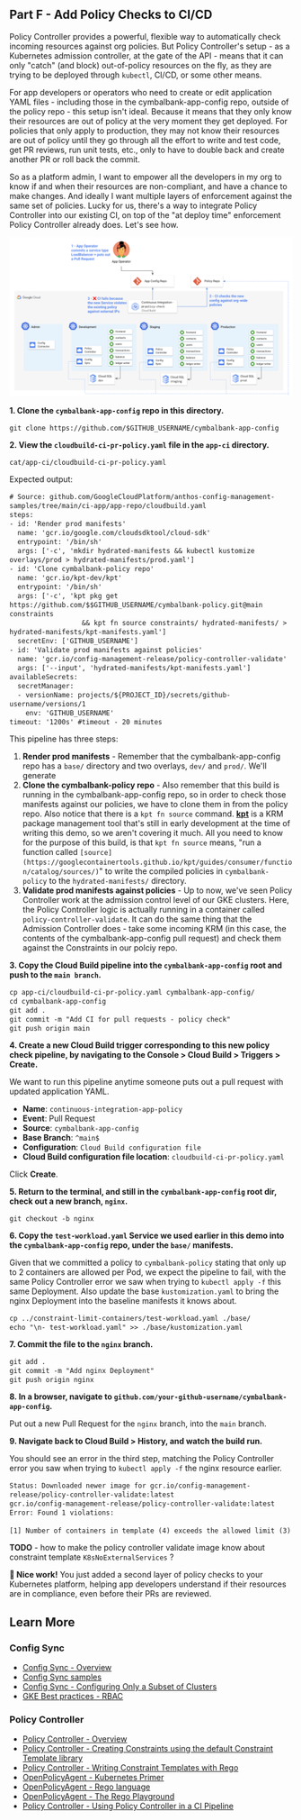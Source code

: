 
## Part F - Add Policy Checks to CI/CD

Policy Controller provides a powerful, flexible way to automatically check incoming resources against org policies. But Policy Controller's setup - as a Kubernetes admission controller, at the gate of the API - means that it can only "catch" (and block) out-of-policy resources on the fly, as they are trying to be deployed through `kubectl`, CI/CD, or some other means. 

For app developers or operators who need to create or edit application YAML files - including those in the cymbalbank-app-config repo, outside of the policy repo - this setup isn't ideal. Because it means that they only know their resources are out of policy at the very moment they get deployed. For policies that only apply to production, they may not know their resources are out of policy until they go through all the effort to write and test code, get PR reviews, run unit tests, etc., only to have to double back and create another PR or roll back the commit. 

So as a platform admin, I want to empower all the developers in my org to know if and when their resources are non-compliant, and have a chance to make changes. And ideally I want multiple layers of enforcement against the same set of policies. Lucky for us, there's a way to integrate Policy Controller into our existing CI, on top of the "at deploy time" enforcement Policy Controller already does. Let's see how. 

![screenshot](screenshots/app-config-ci.png)

**1. Clone the `cymbalbank-app-config` repo in this directory.** 

```
git clone https://github.com/$GITHUB_USERNAME/cymbalbank-app-config
```

**2. View the `cloudbuild-ci-pr-policy.yaml` file in the `app-ci` directory.** 

```
cat/app-ci/cloudbuild-ci-pr-policy.yaml
```

Expected output: 

```
# Source: github.com/GoogleCloudPlatform/anthos-config-management-samples/tree/main/ci-app/app-repo/cloudbuild.yaml
steps:
- id: 'Render prod manifests'
  name: 'gcr.io/google.com/cloudsdktool/cloud-sdk'
  entrypoint: '/bin/sh'
  args: ['-c', 'mkdir hydrated-manifests && kubectl kustomize overlays/prod > hydrated-manifests/prod.yaml']
- id: 'Clone cymbalbank-policy repo'
  name: 'gcr.io/kpt-dev/kpt'
  entrypoint: '/bin/sh'
  args: ['-c', 'kpt pkg get https://github.com/$$GITHUB_USERNAME/cymbalbank-policy.git@main constraints
                  && kpt fn source constraints/ hydrated-manifests/ > hydrated-manifests/kpt-manifests.yaml']
  secretEnv: ['GITHUB_USERNAME']
- id: 'Validate prod manifests against policies'
  name: 'gcr.io/config-management-release/policy-controller-validate'
  args: ['--input', 'hydrated-manifests/kpt-manifests.yaml']
availableSecrets:
  secretManager:
  - versionName: projects/${PROJECT_ID}/secrets/github-username/versions/1 
    env: 'GITHUB_USERNAME'
timeout: '1200s' #timeout - 20 minutes
```

This pipeline has three steps: 
1. **Render prod manifests** - Remember that the cymbalbank-app-config repo has a `base/` directory and two overlays, `dev/` and `prod/`. We'll generate
2. **Clone the cymbalbank-policy repo** - Also remember that this build is running in the cymbalbank-app-config repo, so in order to check those manifests against our policies, we have to clone them in from the policy repo. Also notice that there is a `kpt fn source` command. [**kpt**](https://googlecontainertools.github.io/kpt/) is a KRM package management tool that's still in early development at the time of writing this demo, so we aren't covering it much. All you need to know for the purpose of this build, is that `kpt fn source` means, "run a function called `[source](https://googlecontainertools.github.io/kpt/guides/consumer/function/catalog/sources/)`" to write the compiled policies in `cymbalbank-policy` to the `hydrated-manifests/` directory. 
3. **Validate prod manifests against policies** - Up to now, we've seen Policy Controller work at the admission control level of our GKE clusters. Here, the Policy Controller logic is actually running in a container called `policy-controller-validate`. It can do the same thing that the Admission Controller does - take some incoming KRM (in this case, the contents of the cymbalbank-app-config pull request) and check them against the Constraints in our polciy repo. 

**3. Copy the Cloud Build pipeline into the `cymbalbank-app-config` root and push to the `main branch`.** 

```
cp app-ci/cloudbuild-ci-pr-policy.yaml cymbalbank-app-config/
cd cymbalbank-app-config
git add . 
git commit -m "Add CI for pull requests - policy check"
git push origin main
```

**4. Create a new Cloud Build trigger corresponding to this new policy check pipeline, by navigating to the Console > Cloud Build > Triggers > Create.**

We want to run this pipeline anytime someone puts out a pull request with updated application YAML. 

- **Name**: `continuous-integration-app-policy`
- **Event**: Pull Request
- **Source**: `cymbalbank-app-config`
- **Base Branch**: `^main$`
- **Configuration**: `Cloud Build configuration file` 
- **Cloud Build configuration file location**: `cloudbuild-ci-pr-policy.yaml`

Click **Create**. 

**5. Return to the terminal, and still in the `cymbalbank-app-config` root dir, check out a new branch, `nginx`.**

```
git checkout -b nginx
```

**6. Copy the `test-workload.yaml` Service we used earlier in this demo into the `cymbalbank-app-config` repo, under the `base/` manifests.**

Given that we committed a policy to `cymbalbank-policy` stating that only up to 2 containers are allowed per Pod, we expect the pipeline to fail, with the same Policy Controller error we saw when trying to `kubectl apply -f` this same Deployment. Also update the base `kustomization.yaml` to bring the nginx Deployment into the baseline manifests it knows about. 

```
cp ../constraint-limit-containers/test-workload.yaml ./base/
echo "\n- test-workload.yaml" >> ./base/kustomization.yaml
```

**7. Commit the file to the `nginx` branch.**

```
git add .
git commit -m "Add nginx Deployment"
git push origin nginx
```

**8. In a browser, navigate to `github.com/your-github-username/cymbalbank-app-config`.**

Put out a new Pull Request for the `nginx` branch, into the `main` branch. 

**9.  Navigate back to Cloud Build > History, and watch the build run.** 

You should see an error in the third step, matching the Policy Controller error you saw when trying to `kubectl apply -f` the nginx resource earlier. 

```
Status: Downloaded newer image for gcr.io/config-management-release/policy-controller-validate:latest
gcr.io/config-management-release/policy-controller-validate:latest
Error: Found 1 violations:

[1] Number of containers in template (4) exceeds the allowed limit (3)
```

**TODO** - how to make the policy controller validate image know about constraint template `K8sNoExternalServices` ? 

**🎊 Nice work!** You just added a second layer of policy checks to your Kubernetes platform, helping app developers understand if their resources are in compliance, even before their PRs are reviewed. 

## Learn More 

### Config Sync 

- [Config Sync - Overview](https://cloud.google.com/kubernetes-engine/docs/add-on/config-sync/config-sync-overview?hl=sv-SESee)
- [Config Sync samples](https://github.com/GoogleCloudPlatform/anthos-config-management-samples)
- [Config Sync - Configuring Only a Subset of Clusters](https://cloud.google.com/kubernetes-engine/docs/add-on/config-sync/how-to/clusterselectors)
- [GKE Best practices - RBAC](https://cloud.google.com/kubernetes-engine/docs/how-to/hardening-your-cluster#use_namespaces_and_rbac_to_restrict_access_to_cluster_resources)


### Policy Controller

- [Policy Controller - Overview](https://cloud.google.com/anthos-config-management/docs/concepts/policy-controller)
- [Policy Controller - Creating Constraints using the default Constraint Template library](https://cloud.google.com/anthos-config-management/docs/how-to/creating-constraints)
- [Policy Controller - Writing Constraint Templates with Rego](https://cloud.google.com/anthos-config-management/docs/how-to/write-a-constraint-template)
- [OpenPolicyAgent - Kubernetes Primer](https://www.openpolicyagent.org/docs/latest/kubernetes-primer)
- [OpenPolicyAgent - Rego language](https://www.openpolicyagent.org/docs/latest/policy-language/)
- [OpenPolicyAgent - The Rego Playground](https://play.openpolicyagent.org/)
- [Policy Controller - Using Policy Controller in a CI Pipeline](https://cloud.google.com/anthos-config-management/docs/tutorials/policy-agent-ci-pipeline)